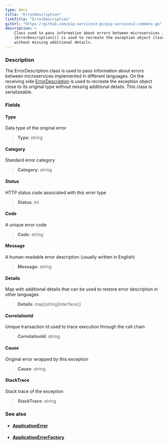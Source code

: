 ```yaml
---
type: docs
title: "ErrorDescription"
linkTitle: "ErrorDescription"
gitUrl: "https://github.com/pip-services3-go/pip-services3-commons-go"
description: >
    Class used to pass information about errors between microservices implemented in different languages. On the receiving side
    [ErrorDescription]() is used to recreate the exception object close to its original type
    without missing additional details.
---
```


### Description

The ErrorDescription class is used to pass information about errors between microservices implemented in different languages. On the receiving side [ErrorDescription]() is used to recreate the exception object close to its original type without missing additional details. This class is serializeable.

### Fields

<span class="hide-title-link">

#### Type
Data type of the original error 
> **Type**: string

#### Category
Standard error category 
> **Category**: string

#### Status
HTTP status code associated with this error type 
> **Status**: int

#### Code
A unique error code 
> **Code**: string

#### Message
A human-readable error description (usually written in English) 
> **Message**: string

#### Details
Map with additional details that can be used to restore error description in other languages 
> **Details**: map[string]interface{}

#### CorrelationId
Unique transaction id used to trace execution through the call chain    
> **CorrelationId**: string

#### Cause
Original error wrapped by this exception  
> **Cause**: string

#### StackTrace
Stack trace of the exception  
> **StackTrace**: string

</span>


### See also
- #### [ApplicationError](../application_error)
- #### [ApplicationErrorFactory](../application_error_factory)
